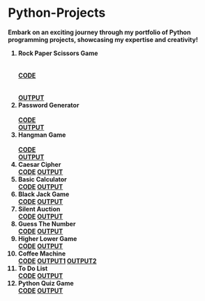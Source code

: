 # Python-Projects
<b> Embark on an exciting journey through my portfolio of Python programming projects, showcasing my expertise and creativity! <b>
<ol>
<b>
<li>Rock Paper Scissors Game <br><br><br> <a href="Rock-Paper-Scissors_Game.py">CODE</a> <br><br><br> <a href="Output Of codes/Rock Paper Scissors game python code output.png">OUTPUT</a> </li>
<li>Password Generator</li> <br> <a href="Password_Generator.py">CODE</a> <br> <a href="Output Of codes/Output of Password Generator code.png">OUTPUT</a>
<li>Hangman Game</li> <br> <a href="Hangman_Game.py">CODE</a> <br> <a href="Output Of codes/Hangman Output.txt"> OUTPUT</a>
<li>Caesar Cipher</li> <a href="Caesar_Cipher.py"> CODE</a> <a href="Output Of codes/Caesar Cipher Output.png"> OUTPUT</a>
<li>Basic Calculator</li> <a href="Basic_Calculator.py"> CODE</a> <a href="Output Of codes/Basic Calculator Output.png"> OUTPUT</a>
<li>Black Jack Game</li> <a href="Black_Jack_Game.py"> CODE</a> <a href="Output Of codes/Output Black Jack game.png"> OUTPUT</a>
<li>Silent Auction</li> <a href="Silent_Auction.py"> CODE</a> <a href="Output Of codes/Silent Auction Output.mp4"> OUTPUT</a>
<li>Guess The Number</li> <a href="Guess_the_number.py"> CODE</a> <a href="Output Of codes/Guess the number output -Easy level.png"> OUTPUT</a>
<li>Higher Lower Game</li> <a href="Higher-Lower_Game.py"> CODE</a> <a href="Output Of codes/Higher-Lower Output.png"> OUTPUT</a>
<li>Coffee Machine</li> <a href="Coffee_Machine.py"> CODE</a> <a href="Output Of codes/Coffee machine output-1.png"> OUTPUT1</a> <a href="Output Of codes/Coffee machine output-2.png"> OUTPUT2</a>
<li>To Do List</li> <a href="To_Do_List.py"> CODE</a> <a href="Output Of codes/To Do List Output.txt"> OUTPUT</a>
<li>Python Quiz Game</li> <a href="Python_Quiz_Game.py"> CODE</a> <a href="Output Of codes/Python Quiz Game Output.txt"> OUTPUT</a>
</b>
</ol>
